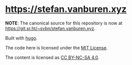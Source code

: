 # https://stefan.vanburen.xyz

**NOTE**: The canonical source for this repository is now at https://git.sr.ht/~svbn/stefan.vanburen.xyz.

Built with [hugo](https://github.com/gohugoio/hugo).

The code here is licensed under the [MIT License](./LICENSE).

The content is licensed as [CC BY-NC-SA 4.0](https://creativecommons.org/licenses/by-nc-sa/4.0/).
